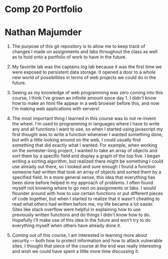 # Comp 20 Portfolio
# Nathan Majumder

1. The purpose of this git repository is to allow me to keep track of changes I made on assignments and labs throughout the class as well as to hold onto a portfolio of work to have in the future.

2. My favorite lab was the captains log lab because it was the first time we were exposed to persistent data storage. It opened a door to a whole new world of possibilities in terms of web projects we could do in the future.

3. Seeing as my knowledge of web programming was zero coming into this course, I think I've grown an infinite amount since day 1. I didn't know how to make an html file appear in a web browser before this, and now I'm making web applications with servers!

4. The most important thing I learned in this course was to not re-invent the wheel. I'm used to programming in languages where I have to write any and all functions I want to use, so when I started using javascript my first thought was to write a function whenever I wanted something done, but with a little looking around on the web, I could usually find something that did exactly what I wanted. For example, when working on the semester-long project, I wanted to take an array of objects and sort them by a specific field and display a graph of the top five. I began writing a sorting algorithm, but realized there might be something I could use already out there, so I looked and sure enough I found a function someone had written that took an array of objects and sorted them by a specified field. In a more general sense, this idea that everything has been done before helped in my approach of problems. I often found myself not knowing where to go next on assignments or labs. I would flounder around with how to use certain functions or put different pieces of code together, but when I started to realize that it wasn't cheating to read what others had written before me, my life became a lot easier. Sites like stack overflow were helpful in explaining how to use previously written functions and do things I didn't know how to do. Hopefully I'll make use of this idea in the future and won't try to do everything myself when others have already done it.

5. Coming out of this course, I am interested in learning more about security -- both how to protect information and how to attack vulnerable sites. I thought that piece of the course at the end was really interesting and wish we could have spent a little more time discussing it.